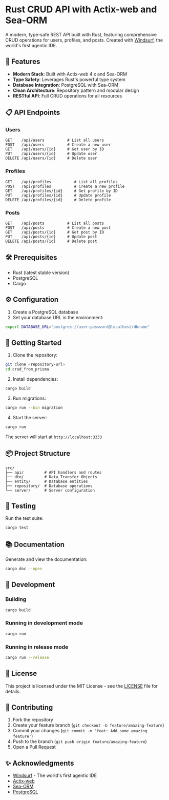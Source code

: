 # Rust CRUD API with Actix-web and Sea-ORM

A modern, type-safe REST API built with Rust, featuring comprehensive CRUD operations for users, profiles, and posts. Created with [Windsurf](https://codeium.com/windsurf), the world's first agentic IDE.

## 🚀 Features

- **Modern Stack**: Built with Actix-web 4.x and Sea-ORM
- **Type Safety**: Leverages Rust's powerful type system
- **Database Integration**: PostgreSQL with Sea-ORM
- **Clean Architecture**: Repository pattern and modular design
- **RESTful API**: Full CRUD operations for all resources

## 📋 API Endpoints

### Users
```
GET    /api/users          # List all users
POST   /api/users          # Create a new user
GET    /api/users/{id}     # Get user by ID
PUT    /api/users/{id}     # Update user
DELETE /api/users/{id}     # Delete user
```

### Profiles
```
GET    /api/profiles          # List all profiles
POST   /api/profiles          # Create a new profile
GET    /api/profiles/{id}     # Get profile by ID
PUT    /api/profiles/{id}     # Update profile
DELETE /api/profiles/{id}     # Delete profile
```

### Posts
```
GET    /api/posts          # List all posts
POST   /api/posts          # Create a new post
GET    /api/posts/{id}     # Get post by ID
PUT    /api/posts/{id}     # Update post
DELETE /api/posts/{id}     # Delete post
```

## 🛠️ Prerequisites

- Rust (latest stable version)
- PostgreSQL
- Cargo

## ⚙️ Configuration

1. Create a PostgreSQL database
2. Set your database URL in the environment:
```bash
export DATABASE_URL="postgres://user:password@localhost/dbname"
```

## 🚀 Getting Started

1. Clone the repository:
```bash
git clone <repository-url>
cd crud_from_prisma
```

2. Install dependencies:
```bash
cargo build
```

3. Run migrations:
```bash
cargo run --bin migration
```

4. Start the server:
```bash
cargo run
```

The server will start at `http://localhost:3333`

## 📦 Project Structure

```
src/
├── api/         # API handlers and routes
├── dto/         # Data Transfer Objects
├── entity/      # Database entities
├── repository/  # Database operations
└── server/      # Server configuration
```

## 🧪 Testing

Run the test suite:
```bash
cargo test
```

## 📚 Documentation

Generate and view the documentation:
```bash
cargo doc --open
```

## 🔧 Development

### Building
```bash
cargo build
```

### Running in development mode
```bash
cargo run
```

### Running in release mode
```bash
cargo run --release
```

## 📝 License

This project is licensed under the MIT License - see the [LICENSE](LICENSE) file for details.

## 🤝 Contributing

1. Fork the repository
2. Create your feature branch (`git checkout -b feature/amazing-feature`)
3. Commit your changes (`git commit -m 'feat: Add some amazing feature'`)
4. Push to the branch (`git push origin feature/amazing-feature`)
5. Open a Pull Request

## ✨ Acknowledgments

- [Windsurf](https://github.com/codeium/windsurf) - The world's first agentic IDE
- [Actix-web](https://actix.rs/)
- [Sea-ORM](https://www.sea-ql.org/SeaORM/)
- [PostgreSQL](https://www.postgresql.org/)
